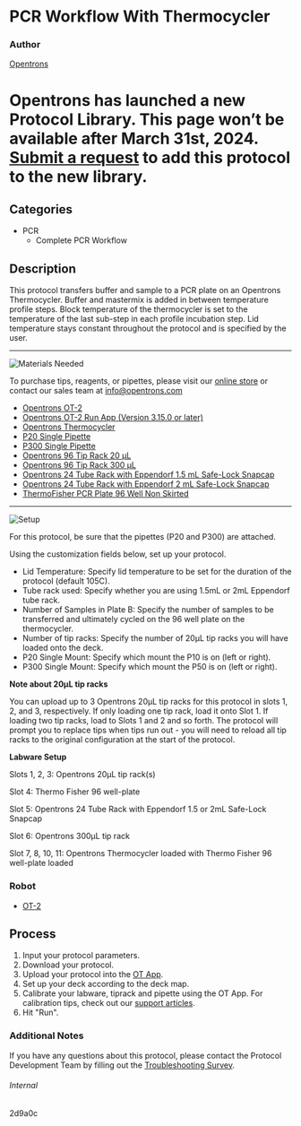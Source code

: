 # PCR Workflow With Thermocycler

### Author
[Opentrons](https://opentrons.com/)


# Opentrons has launched a new Protocol Library. This page won’t be available after March 31st, 2024. [Submit a request](https://docs.google.com/forms/d/e/1FAIpQLSdYYp9QCKow4nn0KlCVsMS3HX0eJ0N9O7-erajKvcpT0lWbSg/viewform) to add this protocol to the new library.

## Categories
* PCR
	* Complete PCR Workflow

## Description
This protocol transfers buffer and sample to a PCR plate on an Opentrons Thermocycler. Buffer and mastermix is added in between temperature profile steps. Block temperature of the thermocycler is set to the temperature of the last sub-step in each profile incubation step. Lid temperature stays constant throughout the protocol and is specified by the user.

---
![Materials Needed](https://s3.amazonaws.com/opentrons-protocol-library-website/custom-README-images/001-General+Headings/materials.png)

To purchase tips, reagents, or pipettes, please visit our [online store](https://shop.opentrons.com/) or contact our sales team at [info@opentrons.com](mailto:info@opentrons.com)

* [Opentrons OT-2](https://shop.opentrons.com/collections/ot-2-robot/products/ot-2)
* [Opentrons OT-2 Run App (Version 3.15.0 or later)](https://opentrons.com/ot-app/)
* [Opentrons Thermocycler](https://opentrons.com/modules/#thermocycler_module)
* [P20 Single Pipette](https://shop.opentrons.com/collections/ot-2-robot/products/single-channel-electronic-pipette)
* [P300 Single Pipette](https://shop.opentrons.com/collections/ot-2-robot/products/single-channel-electronic-pipette)
* [Opentrons 96 Tip Rack 20 µL](https://labware.opentrons.com/opentrons_96_tiprack_20ul?category=tipRack)
* [Opentrons 96 Tip Rack 300 µL](https://labware.opentrons.com/opentrons_96_tiprack_300ul?category=tipRack)
* [Opentrons 24 Tube Rack with Eppendorf 1.5 mL Safe-Lock Snapcap](https://labware.opentrons.com/opentrons_24_tuberack_eppendorf_1.5ml_safelock_snapcap?category=tubeRack)
* [Opentrons 24 Tube Rack with Eppendorf 2 mL Safe-Lock Snapcap](https://labware.opentrons.com/opentrons_24_tuberack_eppendorf_2ml_safelock_snapcap?category=tubeRack)
* [ThermoFisher PCR Plate 96 Well Non Skirted](https://www.thermofisher.com/order/catalog/product/AB0600?us&en#/AB0600?us&en)






---
![Setup](https://s3.amazonaws.com/opentrons-protocol-library-website/custom-README-images/001-General+Headings/Setup.png)

For this protocol, be sure that the pipettes (P20 and P300) are attached.

Using the customization fields below, set up your protocol.
* Lid Temperature: Specify lid temperature to be set for the duration of the protocol (default 105C).
* Tube rack used: Specify whether you are using 1.5mL or 2mL Eppendorf tube rack.
* Number of Samples in Plate B: Specify the number of samples to be transferred and ultimately cycled on the 96 well plate on the thermocycler.
* Number of tip racks: Specify the number of 20µL tip racks you will have loaded onto the deck.
* P20 Single Mount: Specify which mount the P10 is on (left or right).
* P300 Single Mount: Specify which mount the P50 is on (left or right).

**Note about 20µL tip racks**

You can upload up to 3 Opentrons 20µL tip racks for this protocol in slots 1, 2, and 3, respectively. If only loading one tip rack, load it onto Slot 1. If loading two tip racks, load to Slots 1 and 2 and so forth. The protocol will prompt you to replace tips when tips run out - you will need to reload all tip racks to the original configuration at the start of the protocol.

**Labware Setup**

Slots 1, 2, 3: Opentrons 20µL tip rack(s)

Slot 4: Thermo Fisher 96 well-plate

Slot 5: Opentrons 24 Tube Rack with Eppendorf 1.5 or 2mL Safe-Lock Snapcap

Slot 6: Opentrons 300µL tip rack

Slot 7, 8, 10, 11: Opentrons Thermocycler loaded with Thermo Fisher 96 well-plate loaded


### Robot
* [OT-2](https://opentrons.com/ot-2)

## Process

1. Input your protocol parameters.
2. Download your protocol.
3. Upload your protocol into the [OT App](https://opentrons.com/ot-app).
4. Set up your deck according to the deck map.
5. Calibrate your labware, tiprack and pipette using the OT App. For calibration tips, check out our [support articles](https://support.opentrons.com/en/collections/1559720-guide-for-getting-started-with-the-ot-2).
6. Hit "Run".

### Additional Notes
If you have any questions about this protocol, please contact the Protocol Development Team by filling out the [Troubleshooting Survey](https://protocol-troubleshooting.paperform.co/).

###### Internal
2d9a0c
